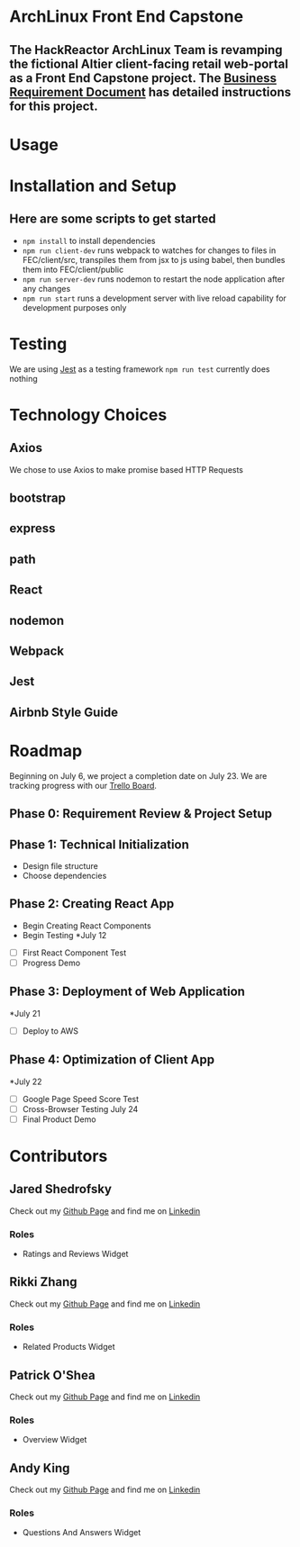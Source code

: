 # ArchLinux Front End Capstone
The HackReactor ArchLinux Team is revamping the fictional Altier client-facing retail web-portal as a Front End Capstone project.
The [Business Requirement Document](dummylink) has detailed instructions for this project.
---
# Usage

# Installation and Setup
## Here are some scripts to get started
- `npm install` to install dependencies
- `npm run client-dev` runs webpack to watches for changes to files in FEC/client/src, transpiles them from jsx to js using babel, then bundles them into FEC/client/public
- `npm run server-dev` runs nodemon to restart the node application after any changes
- `npm run start` runs a development server with live reload capability for development purposes only


# Testing
We are using [Jest](https://jestjs.io/) as a testing framework
`npm run test` currently does nothing

# Technology Choices
## Axios
We chose to use Axios to make promise based HTTP Requests
## bootstrap
## express
## path
## React
## nodemon
## Webpack
## Jest
##  Airbnb Style Guide

# Roadmap
Beginning on July 6, we project a completion  date on July 23. We are tracking progress with our [Trello Board](https://trello.com/b/UoKeUR8x/fec-archlinux-altier).
## Phase 0: Requirement Review & Project Setup
## Phase 1: Technical Initialization
- Design file structure
- Choose dependencies

## Phase 2: Creating React App
- Begin Creating React Components
- Begin Testing
*July 12
- [ ] First React Component Test
- [ ] Progress Demo

## Phase 3:  Deployment of Web Application
*July 21
- [ ] Deploy to AWS

## Phase 4: Optimization of Client App
*July 22
- [ ] Google Page Speed Score Test
- [ ] Cross-Browser Testing
July 24
- [ ] Final Product Demo

# Contributors
## Jared Shedrofsky
Check out my [Github Page]() and find me on [Linkedin]()
### Roles
- Ratings and Reviews Widget

## Rikki Zhang
Check out my [Github Page]() and find me on [Linkedin]()
### Roles
- Related Products Widget

## Patrick O'Shea
Check out my [Github Page](https://github.com/PatMan817) and find me on [Linkedin](https://www.linkedin.com/in/patrick-o-shea-6b9bb3128/)
### Roles
- Overview Widget

## Andy King
Check out my [Github Page]() and find me on [Linkedin]()
### Roles
- Questions And Answers Widget
